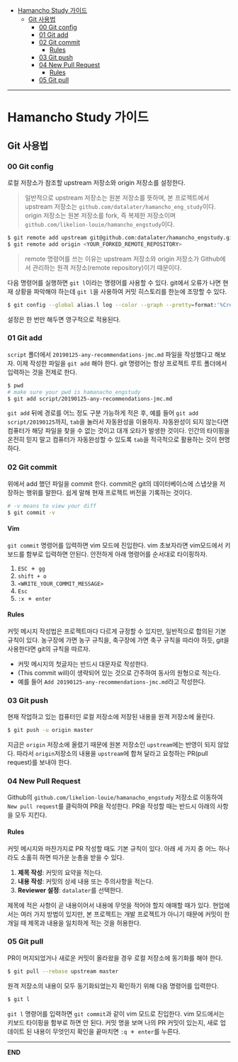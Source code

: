 <!-- TOC START min:1 max:4 link:true asterisk:true update:true -->
* [Hamancho Study 가이드](#hamancho-study-가이드)
  * [Git 사용법](#git-사용법)
    * [00 Git config](#00-git-config)
    * [01 Git add](#01-git-add)
    * [02 Git commit](#02-git-commit)
      * [Rules](#rules)
    * [03 Git push](#03-git-push)
    * [04 New Pull Request](#04-new-pull-request)
      * [Rules](#rules-1)
    * [05 Git pull](#05-git-pull)
<!-- TOC END -->

---

# Hamancho Study 가이드

## Git 사용법

### 00 Git config

로컬 저장소가 참조할 upstream 저장소와 origin 저장소를 설정한다.

> 일반적으로 upstream 저장소는 원본 저장소를 뜻하며, 본 프로젝트에서 upstream 저장소는 <kbd>`github.com/datalater/hamancho_eng_study`</kbd>이다. origin 저장소는 원본 저장소를 fork, 즉 복제한 저장소이며 <kbd>`github.com/likelion-louie/hamancho_engstudy`</kbd>이다.

```bash
$ git remote add upstream git@github.com:datalater/hamancho_engstudy.git
$ git remote add origin <YOUR_FORKED_REMOTE_REPOSITORY>
```

> remote 명령어를 쓰는 이유는 upstream 저장소와 origin 저장소가 Github에서 관리하는 원격 저장소(remote repository)이기 때문이다.

다음 명령어를 실행하면 `git l`이라는 명령어를 사용할 수 있다. git에서 오류가 나면 현재 상황을 파악해야 하는데 `git l`을 사용하여 커밋 히스토리를 한눈에 조망할 수 있다.

```bash
$ git config --global alias.l log --color --graph --pretty=format:'%Cred%h%Creset -%C(yellow)%d%Creset %s %Cgreen(%cr)%C(cyan)<%an>%Creset' --abbrev-commit
```

설정은 한 번만 해두면 영구적으로 적용된다.

### 01 Git add

<kbd>`script`</kbd> 폴더에서 <kbd>`20190125-any-recommendations-jmc.md`</kbd> 파일을 작성했다고 해보자. 이제 작성한 파일을 `git add` 해야 한다. git 명령어는 항상 프로젝트 루트 폴더에서 입력하는 것을 전제로 한다.

```bash
$ pwd
# make sure your pwd is hamanacho_engstudy
$ git add script/20190125-any-recommendations-jmc.md
```

`git add` 뒤에 경로를 어느 정도 구분 가능하게 적은 후, 예를 들어 `git add script/20190125`까지, <kbd>`tab`</kbd>을 눌러서 자동완성을 이용하자. 자동완성이 되지 않는다면 컴퓨터가 해당 파일을 찾을 수 없는 것이고 대개 오타가 발생한 것이다. 인간의 타이핑을 온전히 믿지 말고 컴퓨터가 자동완성할 수 있도록 <kbd>`tab`</kbd>을 적극적으로 활용하는 것이 현명하다.


### 02 Git commit

위에서 add 했던 파일을 commit 한다. commit은 git의 데이터베이스에 스냅샷을 저장하는 행위를 말한다. 쉽게 말해 현재 프로젝트 버전을 기록하는 것이다.

```bash
# -v means to view your diff
$ git commit -v
```

#### Vim

`git commit` 명령어를 입력하면 vim 모드에 진입한다. vim 초보자라면 vim모드에서 키보드를 함부로 입력하면 안된다. 안전하게 아래 명령어를 순서대로 타이핑하자.

1. <kbd>`ESC` + `gg`</kbd> 
2. <kbd>`shift + o`</kbd>
3. `<WRITE_YOUR_COMMIT_MESSAGE>`
4. <kbd>`Esc`</kbd>
5. <kbd>`:x` + `enter`</kbd>

#### Rules

커밋 메시지 작성법은 프로젝트마다 다르게 규정할 수 있지만, 일반적으로 합의된 기본 규칙이 있다. 농구장에 가면 농구 규칙을, 축구장에 가면 축구 규칙을 따라야 하듯, git을 사용한다면 git의 규칙을 따르자.

* 커밋 메시지의 첫글자는 반드시 대문자로 작성한다.
* (This commit will)이 생략되어 있는 것으로 간주하여 동사의 원형으로 적는다.
* 예를 들어 `Add 20190125-any-recommendations-jmc.md`라고 작성한다.

### 03 Git push

현재 작업하고 있는 컴퓨터인 로컬 저장소에 저장된 내용을 원격 저장소에 올린다.

```bash
$ git push -u origin master
```

지금은 <kbd>`origin`</kbd> 저장소에 올렸기 때문에 원본 저장소인 <kbd>`upstream`</kbd>에는 반영이 되지 않았다. 따라서 <kbd>`origin`</kbd>저장소의 내용을 <kbd>`upstream`</kbd>에 합쳐 달라고 요청하는 PR(pull request)를 보내야 한다.

### 04 New Pull Request

Github의 <kbd>`github.com/likelion-louie/hamanacho_engstudy`</kbd> 저장소로 이동하여 <kbd>`New pull request`</kbd>를 클릭하여 PR을 작성한다. PR을 작성할 때는 반드시 아래의 사항을 모두 지킨다.

#### Rules

커밋 메시지와 마찬가지로 PR 작성할 때도 기본 규칙이 있다. 아래 세 가지 중 어느 하나라도 소홀히 하면 따가운 눈총을 받을 수 있다.

  1. **제목 작성**: 커밋의 요약을 적는다.
  2. **내용 작성**: 커밋의 상세 내용 또는 주의사항을 적는다.
  3. **Reviewer 설정**: <kbd>`datalater`</kbd>를 선택한다.

제목에 적은 사항이 곧 내용이어서 내용에 무엇을 적어야 할지 애매할 때가 있다. 현업에서는 여러 가지 방법이 있지만, 본 프로젝트는 개발 프로젝트가 아니기 때문에 커밋이 한 개일 때 제목과 내용을 일치하게 적는 것을 허용한다.

### 05 Git pull

PR이 머지되었거나 새로운 커밋이 올라왔을 경우 로컬 저장소에 동기화를 해야 한다.

```bash
$ git pull --rebase upstream master
```

원격 저장소의 내용이 모두 동기화되었는지 확인하기 위해 다음 명령어를 입력한다.

```bash
$ git l
```
`git l` 명령어를 입력하면 `git commit`과 같이 vim 모드로 진입한다. vim 모드에서는 키보드 타이핑을 함부로 하면 안 된다. 커밋 명을 보며 나의 PR 커밋이 있는지, 새로 업데이트 된 내용이 무엇인지 확인을 끝마치면 <kbd>`:q` + `enter`</kbd>를 누른다.

---

**END**
